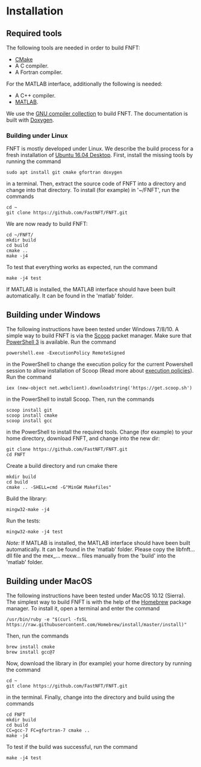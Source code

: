 # Installation

## Required tools

The following tools are needed in order to build FNFT:

* [CMake](https://cmake.org/)
* A C compiler.
* A Fortran compiler.

For the MATLAB interface, additionally the following is needed:

* A C++ compiler.
* [MATLAB](https://www.mathworks.com/products/matlab.html).

We use the [GNU compiler collection](https://gcc.gnu.org/) to build FNFT. The documentation is built with [Doxygen](www.doxygen.org).

### Building under Linux

FNFT is mostly developed under Linux. We describe the build process for
a fresh installation of [Ubuntu 16.04 Desktop](https://www.ubuntu.com/download/desktop).
First, install the missing tools by running the command

    sudo apt install git cmake gfortran doxygen

in a terminal. Then, extract the source code of FNFT into a directory and change into that directory. To install (for example) in '~/FNFT', run the commands

    cd ~
    git clone https://github.com/FastNFT/FNFT.git

We are now ready to build FNFT:

    cd ~/FNFT/
    mkdir build
    cd build
    cmake ..
    make -j4

To test that everything works as expected, run the command

    make -j4 test

If MATLAB is installed, the MATLAB interface should have been built
automatically. It can be found in the 'matlab' folder.

## Building under Windows

The following instructions have been tested under Windows 7/8/10. A simple way to build FNFT is via the [Scoop](http://scoop.sh/) packet manager. Make sure that [PowerShell 3](https://docs.microsoft.com/en-us/powershell/scripting/setup/installing-windows-powershell?view=powershell-6) is available. Run the command

    powershell.exe -ExecutionPolicy RemoteSigned

in the PowerShell to change the execution policy for the current Powershell session to allow installation of Scoop (Read more about [execution policies](https://docs.microsoft.com/en-us/powershell/module/microsoft.powershell.core/about/about_execution_policies?view=powershell-6)). Run the command

    iex (new-object net.webclient).downloadstring('https://get.scoop.sh')

in the PowerShell to install Scoop. Then, run the commands

    scoop install git
    scoop install cmake
    scoop install gcc

in the PowerShell to install the required tools. Change (for example) to your home directory,
download FNFT, and change into the new dir:

    git clone https://github.com/FastNFT/FNFT.git
    cd FNFT

Create a build directory and run cmake there

    mkdir build
    cd build
    cmake .. -SHELL=cmd -G"MinGW Makefiles"

Build the library:

    mingw32-make -j4

Run the tests:

    mingw32-make -j4 test

_Note:_ If MATLAB is installed, the MATLAB interface should have been built
automatically. It can be found in the 'matlab' folder. Please copy the libfnft... dll file and the mex_... mexw... files manually from the 'build' into the 'matlab' folder.

## Building under MacOS

The following instructions have been tested under MacOS 10.12 (Sierra). The
simplest way to build FNFT is with the help of the [Homebrew](https://brew.sh) package manager. To install it, open a terminal and enter the command

    /usr/bin/ruby -e "$(curl -fsSL https://raw.githubusercontent.com/Homebrew/install/master/install)"

Then, run the commands

    brew install cmake
    brew install gcc@7

Now, download the library in (for example) your home directory by running the command

    cd ~
    git clone https://github.com/FastNFT/FNFT.git

in the terminal. Finally, change into the directory and build using the commands

    cd FNFT
    mkdir build
    cd build
    CC=gcc-7 FC=gfortran-7 cmake ..
    make -j4

To test if the build was successful, run the command

    make -j4 test
